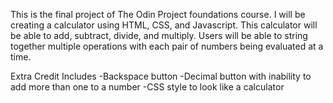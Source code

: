 This is the final project of The Odin Project foundations course. I will be creating a calculator using HTML, CSS, and Javascript. This calculator will be able to add, subtract, divide, and multiply. Users will be able to string together multiple operations with each pair of numbers being evaluated at a time. 

Extra Credit Includes
-Backspace button
-Decimal button with inability to add more than one to a number
-CSS style to look like a calculator
